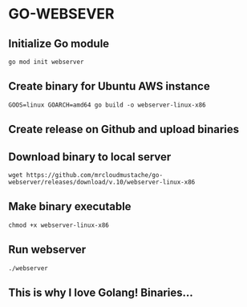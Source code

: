 # GO-WEBSEVER

## Initialize Go module
```
go mod init webserver
```

## Create binary for Ubuntu AWS instance
```
GOOS=linux GOARCH=amd64 go build -o webserver-linux-x86
```

## Create release on Github and upload binaries

## Download binary to local server
```
wget https://github.com/mrcloudmustache/go-webserver/releases/download/v.10/webserver-linux-x86
```

## Make binary executable
```
chmod +x webserver-linux-x86
```

## Run webserver
```
./webserver
```

## This is why I love Golang! Binaries...